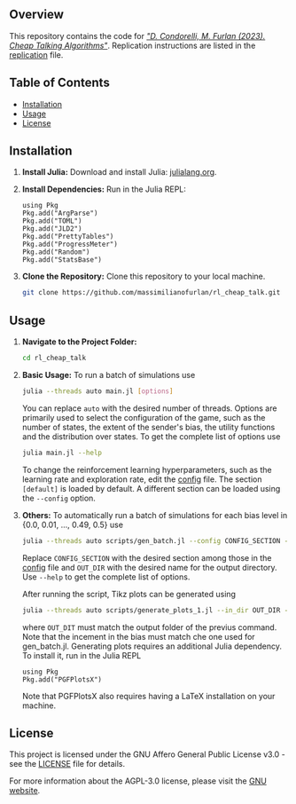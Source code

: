## Overview

This repository contains the code for [*"D. Condorelli, M. Furlan (2023). Cheap Talking Algorithms"*](https://arxiv.org/abs/2310.07867). Replication instructions are listed in the [replication](replication.md) file.

## Table of Contents

- [Installation](#installation)
- [Usage](#usage)
- [License](#license)

## Installation

1. **Install Julia:** Download and install Julia: [julialang.org](https://julialang.org).

2. **Install Dependencies:** Run in the Julia REPL:

    ```
    using Pkg
    Pkg.add("ArgParse")
    Pkg.add("TOML")
    Pkg.add("JLD2")
    Pkg.add("PrettyTables")
    Pkg.add("ProgressMeter")
    Pkg.add("Random")
    Pkg.add("StatsBase")
    ```
    
3. **Clone the Repository:** Clone this repository to your local machine.

    ```bash
    git clone https://github.com/massimilianofurlan/rl_cheap_talk.git
    ```

## Usage

1. **Navigate to the Project Folder:**

    ```bash
    cd rl_cheap_talk
    ```

2. **Basic Usage:** To run a batch of simulations use

    ```bash
    julia --threads auto main.jl [options]
    ```

    You can replace ```auto``` with the desired number of threads. Options are primarily used to select the configuration of the game, such as the number of states, the extent of the sender's bias, the utility functions and the distribution over states. To get the complete list of options use  
    
    ```bash
    julia main.jl --help
    ```
    
    To change the reinforcement learning hyperparameters, such as the learning rate and exploration rate, edit the [config](config.toml) file. The section ```[default]``` is loaded by default. A different section can be loaded using the ```--config``` option.

3. **Others:** To automatically run a batch of simulations for each bias level in {0.0, 0.01, ..., 0.49, 0.5} use 

    ```bash
    julia --threads auto scripts/gen_batch.jl --config CONFIG_SECTION --out_dir OUT_DIR --step_bias=0.01
    ```

    Replace ```CONFIG_SECTION``` with the desired section among those in the [config](config.toml) file and ```OUT_DIR``` with the desired name for the output directory. Use ```--help``` to get the complete list of options.  

    After running the script, Tikz plots can be generated using

    ```bash
    julia --threads auto scripts/generate_plots_1.jl --in_dir OUT_DIR --step_bias=0.01
    ```

    where ```OUT_DIT``` must match the output folder of the previus command. Note that the incement in the bias must match che one used for gen_batch.jl.
    Generating plots requires an additional Julia dependency. To install it, run in the Julia REPL
    
    ```
    using Pkg
    Pkg.add("PGFPlotsX")
    ```
    Note that PGFPlotsX also requires having a LaTeX installation on your machine. 

## License

This project is licensed under the GNU Affero General Public License v3.0 - see the [LICENSE](LICENSE) file for details.

For more information about the AGPL-3.0 license, please visit the [GNU website](https://www.gnu.org/licenses/agpl-3.0).

